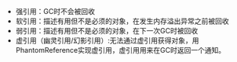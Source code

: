* 强引用：GC时不会被回收
* 软引用：描述有用但不是必须的对象，在发生内存溢出异常之前被回收
* 弱引用：描述有用但不是必须的对象，在下一次GC时被回收
* 虚引用（幽灵引用/幻影引用）:无法通过虚引用获得对象，用PhantomReference实现虚引用，虚引用用来在GC时返回一个通知。